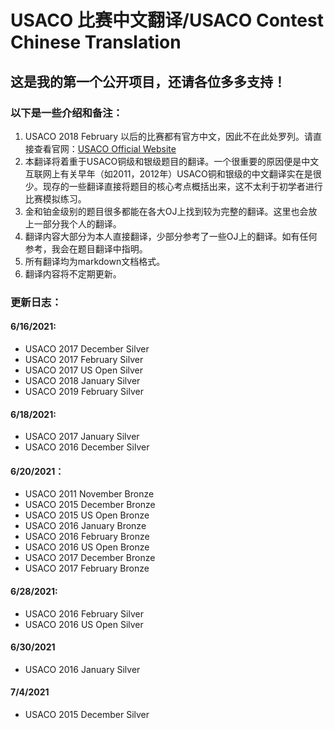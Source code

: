 # USACO 比赛中文翻译/USACO Contest Chinese Translation

## 这是我的第一个公开项目，还请各位多多支持！
### 以下是一些介绍和备注：

1. USACO 2018 February 以后的比赛都有官方中文，因此不在此处罗列。请直接查看官网：[USACO Official Website](usaco.org)
2. 本翻译将着重于USACO铜级和银级题目的翻译。一个很重要的原因便是中文互联网上有关早年（如2011，2012年）USACO铜和银级的中文翻译实在是很少。现存的一些翻译直接将题目的核心考点概括出来，这不太利于初学者进行比赛模拟练习。
3. 金和铂金级别的题目很多都能在各大OJ上找到较为完整的翻译。这里也会放上一部分我个人的翻译。
4. 翻译内容大部分为本人直接翻译，少部分参考了一些OJ上的翻译。如有任何参考，我会在题目翻译中指明。
5. 所有翻译均为markdown文档格式。
6. 翻译内容将不定期更新。

### 更新日志：

#### 6/16/2021:

- USACO 2017 December Silver
- USACO 2017 February Silver
- USACO 2017 US Open Silver
- USACO 2018 January Silver
- USACO 2019 February Silver

#### 6/18/2021: 

- USACO 2017 January Silver
- USACO 2016 December Silver

#### 6/20/2021：

- USACO 2011 November Bronze
- USACO 2015 December Bronze
- USACO 2015 US Open Bronze
- USACO 2016 January Bronze
- USACO 2016 February Bronze
- USACO 2016 US Open Bronze
- USACO 2017 December Bronze
- USACO 2017 February Bronze

#### 6/28/2021:

- USACO 2016 February Silver
- USACO 2016 US Open Silver

#### 6/30/2021

- USACO 2016 January Silver

#### 7/4/2021

- USACO 2015 December Silver

